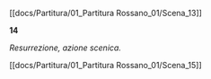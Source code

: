 [[docs/Partitura/01_Partitura Rossano_01/Scena_13]]

**14**

_Resurrezione, azione scenica._

[[docs/Partitura/01_Partitura Rossano_01/Scena_15]]